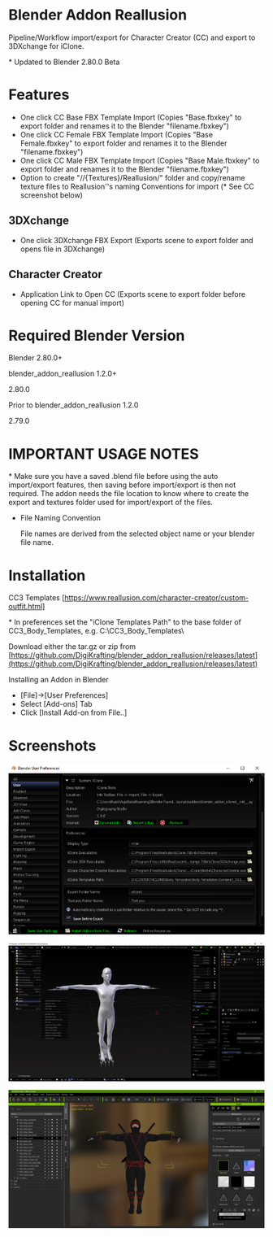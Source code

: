 # Blender Addon Reallusion

Pipeline/Workflow import/export for Character Creator (CC) and export to 3DXchange for iClone.

\* Updated to Blender 2.80.0 Beta

# Features

- One click CC Base FBX Template Import (Copies "Base.fbxkey" to export folder and renames it to the Blender "filename.fbxkey")
- One click CC Female FBX Template Import (Copies "Base Female.fbxkey" to export folder and renames it to the Blender "filename.fbxkey")
- One click CC Male FBX Template Import (Copies "Base Male.fbxkey" to export folder and renames it to the Blender "filename.fbxkey")
- Option to create "//{Textures}/Reallusion/" folder and copy/rename texture files to Reallusion''s naming Conventions for import (* See CC screenshot below)

## 3DXchange

- One click 3DXchange FBX Export (Exports scene to export folder and opens file in 3DXchange)

## Character Creator

- Application Link to Open CC (Exports scene to export folder before opening CC for manual import)

# Required Blender Version

Blender 2.80.0+

blender_addon_reallusion 1.2.0+

2.80.0

Prior to blender_addon_reallusion 1.2.0

2.79.0

# IMPORTANT USAGE NOTES 

\* Make sure you have a saved .blend file before using the auto import/export features, then saving before import/export is then not required. The addon needs the file location to know where to create the export and textures folder used for import/export of the files.

- File Naming Convention

    File names are derived from the selected object name or your blender file name.

# Installation

CC3 Templates [https://www.reallusion.com/character-creator/custom-outfit.html]

\* In preferences set the "iClone Templates Path" to the base folder of CC3_Body_Templates, e.g. C:\CC3_Body_Templates\

Download either the tar.gz or zip from [https://github.com/DigiKrafting/blender_addon_reallusion/releases/latest](https://github.com/DigiKrafting/blender_addon_reallusion/releases/latest)

Installing an Addon in Blender

- [File]->[User Preferences]
- Select [Add-ons] Tab
- Click [Install Add-on from File..]

# Screenshots

![alt](/screenshots/ic_prefs.png)

![alt](/screenshots/ic.png)

![alt](/screenshots/rl_textures.png)
